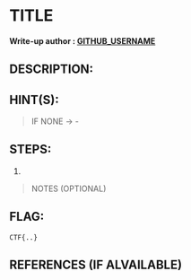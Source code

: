 # TITLE
#### Write-up author : [GITHUB_USERNAME]()
## DESCRIPTION:

## HINT(S):

> IF NONE -> -


## STEPS:
1. 

> NOTES (OPTIONAL)



## FLAG:

```
CTF{..}
```

## REFERENCES (IF ALVAILABLE)

```
```
